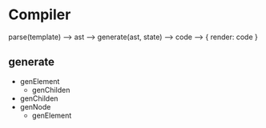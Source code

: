 # Compiler
parse(template) --> ast --> generate(ast, state) --> code --> { render: code }

## generate
- genElement
  - genChilden
- genChilden
- genNode
  - genElement